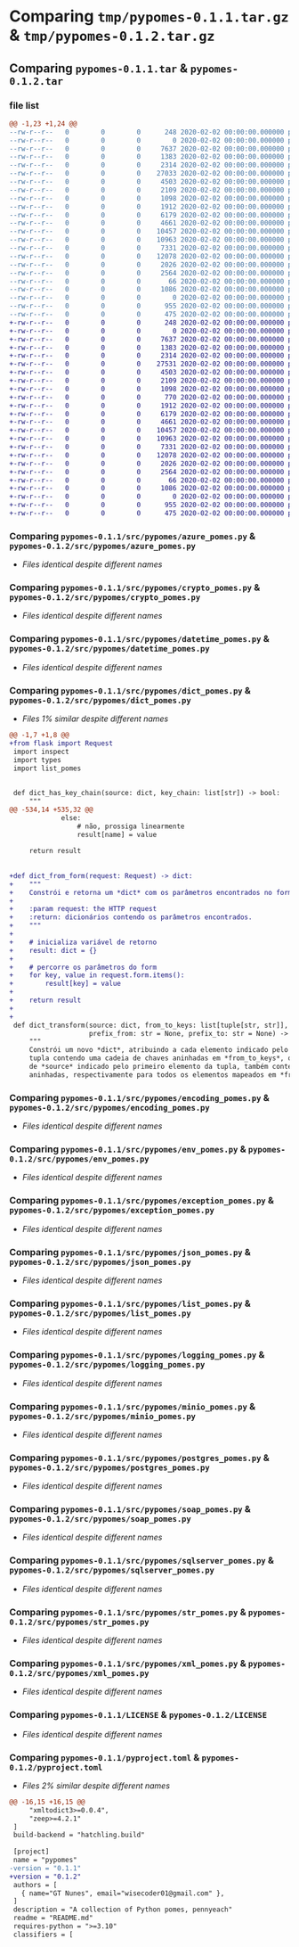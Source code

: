 # Comparing `tmp/pypomes-0.1.1.tar.gz` & `tmp/pypomes-0.1.2.tar.gz`

## Comparing `pypomes-0.1.1.tar` & `pypomes-0.1.2.tar`

### file list

```diff
@@ -1,23 +1,24 @@
--rw-r--r--   0        0        0      248 2020-02-02 00:00:00.000000 pypomes-0.1.1/requirements.txt
--rw-r--r--   0        0        0        0 2020-02-02 00:00:00.000000 pypomes-0.1.1/src/pypomes/__init__.py
--rw-r--r--   0        0        0     7637 2020-02-02 00:00:00.000000 pypomes-0.1.1/src/pypomes/azure_pomes.py
--rw-r--r--   0        0        0     1383 2020-02-02 00:00:00.000000 pypomes-0.1.1/src/pypomes/crypto_pomes.py
--rw-r--r--   0        0        0     2314 2020-02-02 00:00:00.000000 pypomes-0.1.1/src/pypomes/datetime_pomes.py
--rw-r--r--   0        0        0    27033 2020-02-02 00:00:00.000000 pypomes-0.1.1/src/pypomes/dict_pomes.py
--rw-r--r--   0        0        0     4503 2020-02-02 00:00:00.000000 pypomes-0.1.1/src/pypomes/encoding_pomes.py
--rw-r--r--   0        0        0     2109 2020-02-02 00:00:00.000000 pypomes-0.1.1/src/pypomes/env_pomes.py
--rw-r--r--   0        0        0     1098 2020-02-02 00:00:00.000000 pypomes-0.1.1/src/pypomes/exception_pomes.py
--rw-r--r--   0        0        0     1912 2020-02-02 00:00:00.000000 pypomes-0.1.1/src/pypomes/json_pomes.py
--rw-r--r--   0        0        0     6179 2020-02-02 00:00:00.000000 pypomes-0.1.1/src/pypomes/list_pomes.py
--rw-r--r--   0        0        0     4661 2020-02-02 00:00:00.000000 pypomes-0.1.1/src/pypomes/logging_pomes.py
--rw-r--r--   0        0        0    10457 2020-02-02 00:00:00.000000 pypomes-0.1.1/src/pypomes/minio_pomes.py
--rw-r--r--   0        0        0    10963 2020-02-02 00:00:00.000000 pypomes-0.1.1/src/pypomes/postgres_pomes.py
--rw-r--r--   0        0        0     7331 2020-02-02 00:00:00.000000 pypomes-0.1.1/src/pypomes/soap_pomes.py
--rw-r--r--   0        0        0    12078 2020-02-02 00:00:00.000000 pypomes-0.1.1/src/pypomes/sqlserver_pomes.py
--rw-r--r--   0        0        0     2026 2020-02-02 00:00:00.000000 pypomes-0.1.1/src/pypomes/str_pomes.py
--rw-r--r--   0        0        0     2564 2020-02-02 00:00:00.000000 pypomes-0.1.1/src/pypomes/xml_pomes.py
--rw-r--r--   0        0        0       66 2020-02-02 00:00:00.000000 pypomes-0.1.1/.gitignore
--rw-r--r--   0        0        0     1086 2020-02-02 00:00:00.000000 pypomes-0.1.1/LICENSE
--rw-r--r--   0        0        0        0 2020-02-02 00:00:00.000000 pypomes-0.1.1/README.md
--rw-r--r--   0        0        0      955 2020-02-02 00:00:00.000000 pypomes-0.1.1/pyproject.toml
--rw-r--r--   0        0        0      475 2020-02-02 00:00:00.000000 pypomes-0.1.1/PKG-INFO
+-rw-r--r--   0        0        0      248 2020-02-02 00:00:00.000000 pypomes-0.1.2/requirements.txt
+-rw-r--r--   0        0        0        0 2020-02-02 00:00:00.000000 pypomes-0.1.2/src/pypomes/__init__.py
+-rw-r--r--   0        0        0     7637 2020-02-02 00:00:00.000000 pypomes-0.1.2/src/pypomes/azure_pomes.py
+-rw-r--r--   0        0        0     1383 2020-02-02 00:00:00.000000 pypomes-0.1.2/src/pypomes/crypto_pomes.py
+-rw-r--r--   0        0        0     2314 2020-02-02 00:00:00.000000 pypomes-0.1.2/src/pypomes/datetime_pomes.py
+-rw-r--r--   0        0        0    27531 2020-02-02 00:00:00.000000 pypomes-0.1.2/src/pypomes/dict_pomes.py
+-rw-r--r--   0        0        0     4503 2020-02-02 00:00:00.000000 pypomes-0.1.2/src/pypomes/encoding_pomes.py
+-rw-r--r--   0        0        0     2109 2020-02-02 00:00:00.000000 pypomes-0.1.2/src/pypomes/env_pomes.py
+-rw-r--r--   0        0        0     1098 2020-02-02 00:00:00.000000 pypomes-0.1.2/src/pypomes/exception_pomes.py
+-rw-r--r--   0        0        0      770 2020-02-02 00:00:00.000000 pypomes-0.1.2/src/pypomes/file_pomes.py
+-rw-r--r--   0        0        0     1912 2020-02-02 00:00:00.000000 pypomes-0.1.2/src/pypomes/json_pomes.py
+-rw-r--r--   0        0        0     6179 2020-02-02 00:00:00.000000 pypomes-0.1.2/src/pypomes/list_pomes.py
+-rw-r--r--   0        0        0     4661 2020-02-02 00:00:00.000000 pypomes-0.1.2/src/pypomes/logging_pomes.py
+-rw-r--r--   0        0        0    10457 2020-02-02 00:00:00.000000 pypomes-0.1.2/src/pypomes/minio_pomes.py
+-rw-r--r--   0        0        0    10963 2020-02-02 00:00:00.000000 pypomes-0.1.2/src/pypomes/postgres_pomes.py
+-rw-r--r--   0        0        0     7331 2020-02-02 00:00:00.000000 pypomes-0.1.2/src/pypomes/soap_pomes.py
+-rw-r--r--   0        0        0    12078 2020-02-02 00:00:00.000000 pypomes-0.1.2/src/pypomes/sqlserver_pomes.py
+-rw-r--r--   0        0        0     2026 2020-02-02 00:00:00.000000 pypomes-0.1.2/src/pypomes/str_pomes.py
+-rw-r--r--   0        0        0     2564 2020-02-02 00:00:00.000000 pypomes-0.1.2/src/pypomes/xml_pomes.py
+-rw-r--r--   0        0        0       66 2020-02-02 00:00:00.000000 pypomes-0.1.2/.gitignore
+-rw-r--r--   0        0        0     1086 2020-02-02 00:00:00.000000 pypomes-0.1.2/LICENSE
+-rw-r--r--   0        0        0        0 2020-02-02 00:00:00.000000 pypomes-0.1.2/README.md
+-rw-r--r--   0        0        0      955 2020-02-02 00:00:00.000000 pypomes-0.1.2/pyproject.toml
+-rw-r--r--   0        0        0      475 2020-02-02 00:00:00.000000 pypomes-0.1.2/PKG-INFO
```

### Comparing `pypomes-0.1.1/src/pypomes/azure_pomes.py` & `pypomes-0.1.2/src/pypomes/azure_pomes.py`

 * *Files identical despite different names*

### Comparing `pypomes-0.1.1/src/pypomes/crypto_pomes.py` & `pypomes-0.1.2/src/pypomes/crypto_pomes.py`

 * *Files identical despite different names*

### Comparing `pypomes-0.1.1/src/pypomes/datetime_pomes.py` & `pypomes-0.1.2/src/pypomes/datetime_pomes.py`

 * *Files identical despite different names*

### Comparing `pypomes-0.1.1/src/pypomes/dict_pomes.py` & `pypomes-0.1.2/src/pypomes/dict_pomes.py`

 * *Files 1% similar despite different names*

```diff
@@ -1,7 +1,8 @@
+from flask import Request
 import inspect
 import types
 import list_pomes
 
 
 def dict_has_key_chain(source: dict, key_chain: list[str]) -> bool:
     """
@@ -534,14 +535,32 @@
             else:
                 # não, prossiga linearmente
                 result[name] = value
 
     return result
 
 
+def dict_from_form(request: Request) -> dict:
+    """
+    Constrói e retorna um *dict* com os parâmetros encontrados no form existente em *request*.
+
+    :param request: the HTTP request
+    :return: dicionários contendo os parâmetros encontrados.
+    """
+
+    # inicializa variável de retorno
+    result: dict = {}
+
+    # percorre os parâmetros do form
+    for key, value in request.form.items():
+        result[key] = value
+
+    return result
+
+
 def dict_transform(source: dict, from_to_keys: list[tuple[str, str]],
                    prefix_from: str = None, prefix_to: str = None) -> dict:
     """
     Constrói um novo *dict*, atribuindo a cada elemento indicado pelo segundo elemento de uma
     tupla contendo uma cadeia de chaves aninhadas em *from_to_keys*, o valor do elemento
     de *source* indicado pelo primeiro elemento da tupla, também contendo uma cadeia de chaves
     aninhadas, respectivamente para todos os elementos mapeados em *from_to_keys*.
```

### Comparing `pypomes-0.1.1/src/pypomes/encoding_pomes.py` & `pypomes-0.1.2/src/pypomes/encoding_pomes.py`

 * *Files identical despite different names*

### Comparing `pypomes-0.1.1/src/pypomes/env_pomes.py` & `pypomes-0.1.2/src/pypomes/env_pomes.py`

 * *Files identical despite different names*

### Comparing `pypomes-0.1.1/src/pypomes/exception_pomes.py` & `pypomes-0.1.2/src/pypomes/exception_pomes.py`

 * *Files identical despite different names*

### Comparing `pypomes-0.1.1/src/pypomes/json_pomes.py` & `pypomes-0.1.2/src/pypomes/json_pomes.py`

 * *Files identical despite different names*

### Comparing `pypomes-0.1.1/src/pypomes/list_pomes.py` & `pypomes-0.1.2/src/pypomes/list_pomes.py`

 * *Files identical despite different names*

### Comparing `pypomes-0.1.1/src/pypomes/logging_pomes.py` & `pypomes-0.1.2/src/pypomes/logging_pomes.py`

 * *Files identical despite different names*

### Comparing `pypomes-0.1.1/src/pypomes/minio_pomes.py` & `pypomes-0.1.2/src/pypomes/minio_pomes.py`

 * *Files identical despite different names*

### Comparing `pypomes-0.1.1/src/pypomes/postgres_pomes.py` & `pypomes-0.1.2/src/pypomes/postgres_pomes.py`

 * *Files identical despite different names*

### Comparing `pypomes-0.1.1/src/pypomes/soap_pomes.py` & `pypomes-0.1.2/src/pypomes/soap_pomes.py`

 * *Files identical despite different names*

### Comparing `pypomes-0.1.1/src/pypomes/sqlserver_pomes.py` & `pypomes-0.1.2/src/pypomes/sqlserver_pomes.py`

 * *Files identical despite different names*

### Comparing `pypomes-0.1.1/src/pypomes/str_pomes.py` & `pypomes-0.1.2/src/pypomes/str_pomes.py`

 * *Files identical despite different names*

### Comparing `pypomes-0.1.1/src/pypomes/xml_pomes.py` & `pypomes-0.1.2/src/pypomes/xml_pomes.py`

 * *Files identical despite different names*

### Comparing `pypomes-0.1.1/LICENSE` & `pypomes-0.1.2/LICENSE`

 * *Files identical despite different names*

### Comparing `pypomes-0.1.1/pyproject.toml` & `pypomes-0.1.2/pyproject.toml`

 * *Files 2% similar despite different names*

```diff
@@ -16,15 +16,15 @@
     "xmltodict3>=0.0.4",
     "zeep>=4.2.1"
 ]
 build-backend = "hatchling.build"
 
 [project]
 name = "pypomes"
-version = "0.1.1"
+version = "0.1.2"
 authors = [
   { name="GT Nunes", email="wisecoder01@gmail.com" },
 ]
 description = "A collection of Python pomes, pennyeach"
 readme = "README.md"
 requires-python = ">=3.10"
 classifiers = [
```

